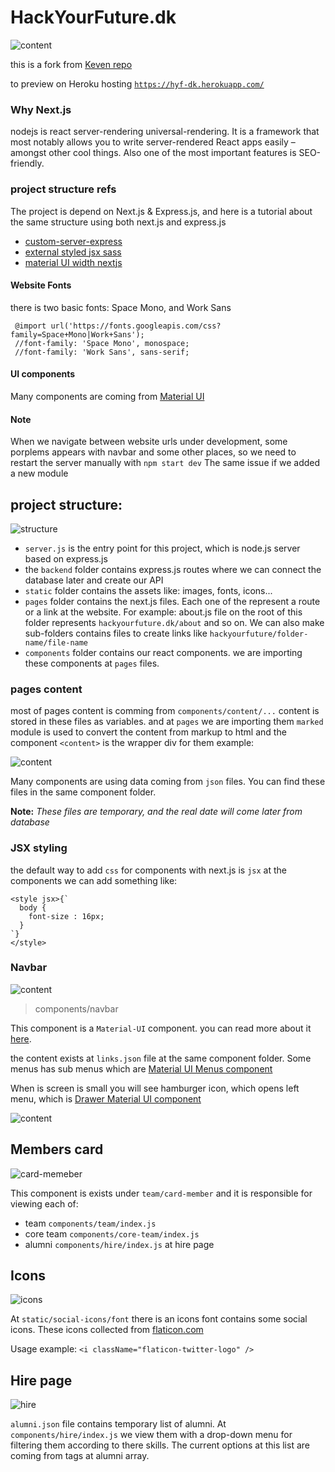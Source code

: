 # HackYourFuture.dk

![content](/static/logo-dark.svg)

this is a fork from [Keven repo](`https://github.com/kevinsimper/hackyourfuture.dk`)

to preview on Heroku hosting [`https://hyf-dk.herokuapp.com/`](https://hyf-dk.herokuapp.com/)


### Why Next.js

nodejs is react server-rendering universal-rendering.
It is a framework that most notably allows you to
write server-rendered React apps easily – amongst other cool things.
Also one of the most important features is SEO-friendly.

### project structure refs
The project is depend on Next.js & Express.js, and here is a tutorial
about the same structure using both next.js and express.js
* [custom-server-express](https://github.com/zeit/next.js/tree/canary/examples/custom-server-express)
* [external styled jsx sass](https://github.com/zeit/next.js/tree/canary/examples/with-external-styled-jsx-sass)
* [material UI width nextjs](https://github.com/mui-org/material-ui/tree/master/examples/nextjs)
#### Website Fonts

there is two basic fonts: Space Mono, and Work Sans

```
 @import url('https://fonts.googleapis.com/css?family=Space+Mono|Work+Sans');
 //font-family: 'Space Mono', monospace;
 //font-family: 'Work Sans', sans-serif;
```

#### UI components

Many components are coming from [Material UI](https://material-ui.com)

#### Note

When we navigate between website urls under development, some porplems
appears with navbar and some other places, so we need to restart the server
manually with `npm start dev`
The same issue if we added a new module

## project structure:

![structure](/static/readme/project-structure.png)

- `server.js` is the entry point for this project, which is node.js server based on express.js
- the `backend` folder contains express.js routes where we can connect the database later and create our API
- `static` folder contains the assets like: images, fonts, icons...
- `pages` folder contains the next.js files. Each one of the represent
  a route or a link at the website. For example: about.js file on the root of this folder represents `hackyourfuture.dk/about`
  and so on. We can also make sub-folders contains files to create links like `hackyourfuture/folder-name/file-name`
- `components` folder contains our react components.
  we are importing these components at `pages` files.

### pages content

most of pages content is comming from `components/content/...`
content is stored in these files as variables. and at `pages` we are importing them
`marked` module is used to convert the content from markup to html
and the component `<content>` is the wrapper div for them
example:
  
 ![content](/static/readme/content.png)

Many components are using data coming from `json` files. You can find these files in the same component folder.

**Note:**
_These files are temporary, and the real date will come later from database_

### JSX styling

the default way to add `css` for components with next.js is `jsx`
at the components we can add something like:

```
<style jsx>{`
  body {
    font-size : 16px;
  }
`}
</style>
```

### Navbar

![content](/static/readme/navbar.png)

> components/navbar

This component is a `Material-UI` component. you can read more about it 
[here](https://material-ui.com/demos/app-bar/).

the content exists at ``links.json`` file at the same component folder.
Some menus has sub menus which are 
[Material UI Menus component](https://material-ui.com/demos/menus/)

When is screen is small you will see hamburger icon, which opens left menu, 
which is [Drawer Material UI component](https://material-ui.com/demos/drawers/)

![content](/static/readme/navbar2.png)

## Members card
![card-memeber](/static/readme/card-member.png)

This component is exists under ``team/card-member`` 
and it is responsible for viewing each of: 
- team ``components/team/index.js``
- core team ``components/core-team/index.js``
- alumni ``components/hire/index.js`` at hire page

## Icons
![icons](/static/readme/icons.png)

At ``static/social-icons/font`` there is an icons font contains some social icons.
These icons collected from [flaticon.com](https://www.flaticon.com/)

Usage example: ```<i className="flaticon-twitter-logo" />```

## Hire page

![hire](/static/readme/filter.png)

``alumni.json`` file contains temporary list of alumni. 
At ``components/hire/index.js`` we view them with a drop-down 
menu for filtering them according to there skills. The current options
at this list are coming from tags at alumni array.
